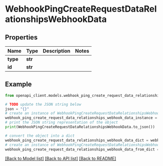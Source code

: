# WebhookPingCreateRequestDataRelationshipsWebhookData


## Properties

Name | Type | Description | Notes
------------ | ------------- | ------------- | -------------
**type** | **str** |  | 
**id** | **str** |  | 

## Example

```python
from openapi_client.models.webhook_ping_create_request_data_relationships_webhook_data import WebhookPingCreateRequestDataRelationshipsWebhookData

# TODO update the JSON string below
json = "{}"
# create an instance of WebhookPingCreateRequestDataRelationshipsWebhookData from a JSON string
webhook_ping_create_request_data_relationships_webhook_data_instance = WebhookPingCreateRequestDataRelationshipsWebhookData.from_json(json)
# print the JSON string representation of the object
print(WebhookPingCreateRequestDataRelationshipsWebhookData.to_json())

# convert the object into a dict
webhook_ping_create_request_data_relationships_webhook_data_dict = webhook_ping_create_request_data_relationships_webhook_data_instance.to_dict()
# create an instance of WebhookPingCreateRequestDataRelationshipsWebhookData from a dict
webhook_ping_create_request_data_relationships_webhook_data_from_dict = WebhookPingCreateRequestDataRelationshipsWebhookData.from_dict(webhook_ping_create_request_data_relationships_webhook_data_dict)
```
[[Back to Model list]](../README.md#documentation-for-models) [[Back to API list]](../README.md#documentation-for-api-endpoints) [[Back to README]](../README.md)


